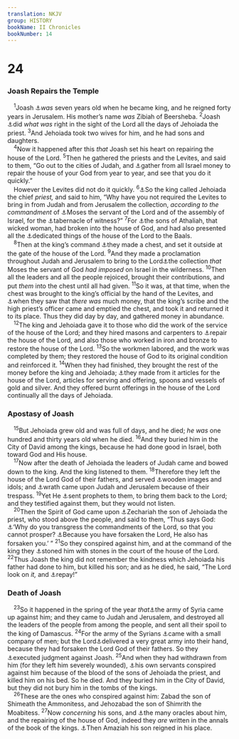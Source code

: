 ```yaml
---
translation: NKJV
group: HISTORY
bookName: II Chronicles 
bookNumber: 14
---
```


<div class="title"><h1>24</h1><h3>Joash Repairs the Temple</h3></div>
<span class="verse 2su_24_1"> <sup>1</sup>Joash <a data-toggle="tooltip" data-placement="bottom" title="2 Kin. 11:21; 12:1–15">⚓</a><i>was</i> seven years old when he became king, and he reigned forty years in Jerusalem. His mother’s name <i>was</i> Zibiah of Beersheba. </span>
<span class="verse 2su_24_2"><sup>2</sup>Joash <a data-toggle="tooltip" data-placement="bottom" title="2 Chr. 26:4, 5">⚓</a>did <i>what</i> <i>was</i> right in the sight of the Lord all the days of Jehoiada the priest. </span>
<span class="verse 2su_24_3"><sup>3</sup>And Jehoiada took two wives for him, and he had sons and daughters.<br/></span>
<span class="verse 2su_24_4"> <sup>4</sup>Now it happened after this <i>that</i> Joash set his heart on repairing the house of the Lord. </span>
<span class="verse 2su_24_5"><sup>5</sup>Then he gathered the priests and the Levites, and said to them, “Go out to the cities of Judah, and <a data-toggle="tooltip" data-placement="bottom" title="2 Kin. 12:4">⚓</a>gather from all Israel money to repair the house of your God from year to year, and see that you do it quickly.”<br/> However the Levites did not do it quickly. </span>
<span class="verse 2su_24_6"><sup>6</sup><a data-toggle="tooltip" data-placement="bottom" title="2 Kin. 12:7">⚓</a>So the king called Jehoiada the chief <i>priest,</i> and said to him, “Why have you not required the Levites to bring in from Judah and from Jerusalem the collection, <i>according</i> <i>to</i> <i>the</i> <i>commandment</i> of <a data-toggle="tooltip" data-placement="bottom" title="Ex. 30:12–16">⚓</a>Moses the servant of the Lord and of the assembly of Israel, for the <a data-toggle="tooltip" data-placement="bottom" title="Num. 1:50; Acts 7:44">⚓</a>tabernacle of witness?” </span>
<span class="verse 2su_24_7"><sup>7</sup>For <a data-toggle="tooltip" data-placement="bottom" title="2 Chr. 21:17">⚓</a>the sons of Athaliah, that wicked woman, had broken into the house of God, and had also presented all the <a data-toggle="tooltip" data-placement="bottom" title="2 Kin. 12:4">⚓</a>dedicated things of the house of the Lord to the Baals.<br/></span>
<span class="verse 2su_24_8"> <sup>8</sup>Then at the king’s command <a data-toggle="tooltip" data-placement="bottom" title="2 Kin. 12:9">⚓</a>they made a chest, and set it outside at the gate of the house of the Lord. </span>
<span class="verse 2su_24_9"><sup>9</sup>And they made a proclamation throughout Judah and Jerusalem to bring to the Lord<a data-toggle="tooltip" data-placement="bottom" title="2 Chr. 24:6">⚓</a>the collection <i>that</i> Moses the servant of God <i>had</i> <i>imposed</i> on Israel in the wilderness. </span>
<span class="verse 2su_24_10"><sup>10</sup>Then all the leaders and all the people rejoiced, brought their contributions, and put <i>them</i> into the chest until all had given. </span>
<span class="verse 2su_24_11"><sup>11</sup>So it was, at that time, when the chest was brought to the king’s official by the hand of the Levites, and <a data-toggle="tooltip" data-placement="bottom" title="2 Kin. 12:10">⚓</a>when they saw that <i>there</i> <i>was</i> much money, that the king’s scribe and the high priest’s officer came and emptied the chest, and took it and returned it to its place. Thus they did day by day, and gathered money in abundance.<br/></span>
<span class="verse 2su_24_12"> <sup>12</sup>The king and Jehoiada gave it to those who did the work of the service of the house of the Lord; and they hired masons and carpenters to <a data-toggle="tooltip" data-placement="bottom" title="2 Chr. 30:12">⚓</a>repair the house of the Lord, and also those who worked in iron and bronze to restore the house of the Lord. </span>
<span class="verse 2su_24_13"><sup>13</sup>So the workmen labored, and the work was completed by them; they restored the house of God to its original condition and reinforced it. </span>
<span class="verse 2su_24_14"><sup>14</sup>When they had finished, they brought the rest of the money before the king and Jehoiada; <a data-toggle="tooltip" data-placement="bottom" title="2 Kin. 12:13">⚓</a>they made from it articles for the house of the Lord, articles for serving and offering, spoons and vessels of gold and silver. And they offered burnt offerings in the house of the Lord continually all the days of Jehoiada.<br/></span>
<div class="title"><h3>Apostasy of Joash</h3></div>
<span class="verse 2su_24_15"> <sup>15</sup>But Jehoiada grew old and was full of days, and he died; <i>he</i> <i>was</i> one hundred and thirty years old when he died. </span>
<span class="verse 2su_24_16"><sup>16</sup>And they buried him in the City of David among the kings, because he had done good in Israel, both toward God and His house.<br/></span>
<span class="verse 2su_24_17"> <sup>17</sup>Now after the death of Jehoiada the leaders of Judah came and bowed down to the king. And the king listened to them. </span>
<span class="verse 2su_24_18"><sup>18</sup>Therefore they left the house of the Lord God of their fathers, and served <a data-toggle="tooltip" data-placement="bottom" title="1 Kin. 14:23">⚓</a>wooden images and idols; and <a data-toggle="tooltip" data-placement="bottom" title="(Ex. 34:12–14); Judg. 5:8; 2 Chr. 19:2; 28:13; 29:8; 32:25">⚓</a>wrath came upon Judah and Jerusalem because of their trespass. </span>
<span class="verse 2su_24_19"><sup>19</sup>Yet He <a data-toggle="tooltip" data-placement="bottom" title="2 Kin. 17:13; 21:10–15; 2 Chr. 36:15, 16; Jer. 7:25, 26; 25:4">⚓</a>sent prophets to them, to bring them back to the Lord; and they testified against them, but they would not listen.<br/></span>
<span class="verse 2su_24_20"> <sup>20</sup>Then the Spirit of God came upon <a data-toggle="tooltip" data-placement="bottom" title="Judg. 6:34; Matt. 23:35">⚓</a>Zechariah the son of Jehoiada the priest, who stood above the people, and said to them, “Thus says God: <a data-toggle="tooltip" data-placement="bottom" title="Num. 14:41; (Prov. 28:13)">⚓</a>‘Why do you transgress the commandments of the Lord, so that you cannot prosper? <a data-toggle="tooltip" data-placement="bottom" title="(2 Chr. 15:2)">⚓</a>Because you have forsaken the Lord, He also has forsaken you.’ ” </span>
<span class="verse 2su_24_21"><sup>21</sup>So they conspired against him, and at the command of the king they <a data-toggle="tooltip" data-placement="bottom" title="(Neh. 9:26); Matt. 23:35; Acts 7:58, 59">⚓</a>stoned him with stones in the court of the house of the Lord. </span>
<span class="verse 2su_24_22"><sup>22</sup>Thus Joash the king did not remember the kindness which Jehoiada his father had done to him, but killed his son; and as he died, he said, “The Lord look on <i>it,</i> and <a data-toggle="tooltip" data-placement="bottom" title="(Gen. 9:5)">⚓</a>repay!”<br/></span>
<div class="title"><h3>Death of Joash</h3></div>
<span class="verse 2su_24_23"> <sup>23</sup>So it happened in the spring of the year <i>that</i><a data-toggle="tooltip" data-placement="bottom" title="2 Kin. 12:17; Is. 7:2">⚓</a>the army of Syria came up against him; and they came to Judah and Jerusalem, and destroyed all the leaders of the people from among the people, and sent all their spoil to the king of Damascus. </span>
<span class="verse 2su_24_24"><sup>24</sup>For the army of the Syrians <a data-toggle="tooltip" data-placement="bottom" title="Lev. 26:8; (Deut. 32:30); Is. 30:17">⚓</a>came with a small company of men; but the Lord<a data-toggle="tooltip" data-placement="bottom" title="Lev. 26:25; (Deut. 28:25)">⚓</a>delivered a very great army into their hand, because they had forsaken the Lord God of their fathers. So they <a data-toggle="tooltip" data-placement="bottom" title="2 Chr. 22:8; Is. 10:5">⚓</a>executed judgment against Joash. </span>
<span class="verse 2su_24_25"><sup>25</sup>And when they had withdrawn from him (for they left him severely wounded), <a data-toggle="tooltip" data-placement="bottom" title="2 Kin. 12:20, 21; 2 Chr. 25:3">⚓</a>his own servants conspired against him because of the blood of the sons of Jehoiada the priest, and killed him on his bed. So he died. And they buried him in the City of David, but they did not bury him in the tombs of the kings.<br/></span>
<span class="verse 2su_24_26"> <sup>26</sup>These are the ones who conspired against him: Zabad the son of Shimeath the Ammonitess, and Jehozabad the son of Shimrith the Moabitess. </span>
<span class="verse 2su_24_27"><sup>27</sup>Now <i>concerning</i> his sons, and <a data-toggle="tooltip" data-placement="bottom" title="2 Kin. 12:18">⚓</a>the many oracles about him, and the repairing of the house of God, indeed they <i>are</i> written in the annals of the book of the kings. <a data-toggle="tooltip" data-placement="bottom" title="2 Kin. 12:21">⚓</a>Then Amaziah his son reigned in his place.<br/></span>
